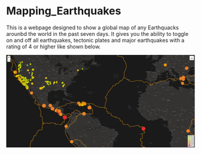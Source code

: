 # Mapping_Earthquakes

This is a webpage designed to show a global map of any Earthquacks arounbd the world in the past seven days. It gives you the ability to toggle on and off all earthquakes, tectonic plates and major earthquakes with a rating of 4 or higher like shown below. 

![](/static/Images/Map_Sample.JPG)
